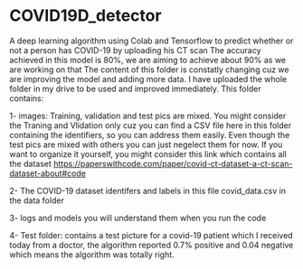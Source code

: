 # COVID19D_detector
A deep learning algorithm using Colab and Tensorflow to predict whether or not a person has COVID-19 by uploading his CT scan 
The accuracy achieved in this model is 80%, we are aiming to achieve about 90% as we are working on that
The content of this folder is constatly changing cuz we are improving the model and adding more data.
I have uploaded the whole folder in my drive to be used and improved immediately.
This folder contains:

1- images: Training, validation and test pics are mixed. You might consider the Traning and Vlidation only cuz you can find a CSV file 
here in this folder containing the identifiers, so you can address them easily. Even though the test pics are mixed with others you can just negelect them for now.
If you want to organize it yourself, you might consider this link which contains all the dataset
https://paperswithcode.com/paper/covid-ct-dataset-a-ct-scan-dataset-about#code

2- The COVID-19 dataset identifers and labels in this file covid_data.csv in the data folder

3- logs and models you will understand them when you run the code

4- Test folder: contains a test picture for a covid-19 patient which I received today from a doctor, the algorithm reported 0.7% positive and 0.04 negative which means the algorithm was totally right. 
